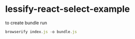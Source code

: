 # lessify-react-select-example

to create bundle run
```javascript
browserify index.js -o bundle.js
```
